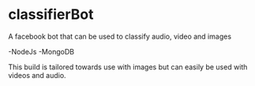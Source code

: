 # classifierBot
A facebook bot that can be used to classify audio, video and images

-NodeJs
-MongoDB

This build is tailored towards use with images but can easily be used with videos and audio.
